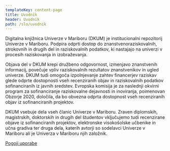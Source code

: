 ```yaml
---
templateKey: content-page
title: Uvodnik
header: Uvodnik
path: /slo/uvodnik
---
```


Digitalna knjižnica Univerze v Mariboru (DKUM) je institucionalni repozitorij Univerze v Mariboru. Podpira odprti dostop do znanstvenoraziskovalnih, strokovnih in drugih del in raziskovalnih podatkov, ki nastajajo na univerzi v procesih raziskovanja in izobraževanja.

Objava del v DKUM krepi družbeno odgovornost, izmenjavo znanstvenih informacij, povečuje vpliv raziskovalnih rezultatov znanstvenikov in ugled univerze. DKUM tudi omogoča izpolnjevanje zahtev financerjev raziskav glede odprte dostopnosti vseh recenziranih objav in raziskovalnih podatkov sofinanciranih iz javnih sredstev. Evropska komisija je za naslednji okvirni program za sofinanciranje raziskovalne dejavnosti in inoviranja, poimenovan Obzorje 2020, določila, da bo obvezna odprta dostopnost vseh recenziranih objav iz sofinanciranih projektov.

DKUM vsebuje dela vseh članic Univerze v Mariboru. Zraven diplomskih, magistrskih, doktorskih in drugih del študentov vključujemo tudi recenzirane objave iz sofinanciranih projektov, elektronske visokošolske učbenike in učna gradiva ter druga dela, katerih avtorji so sodelavci Univerze v Mariboru ali je Univerza v Mariboru njih založnik.

[Pogoji uporabe](/slo/pogoji-uporabe)